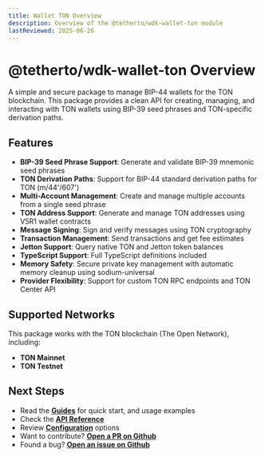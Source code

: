 ```yaml
---
title: Wallet TON Overview
description: Overview of the @tetherto/wdk-wallet-ton module
lastReviewed: 2025-06-26
---
```


# @tetherto/wdk-wallet-ton Overview

A simple and secure package to manage BIP-44 wallets for the TON blockchain. This package provides a clean API for creating, managing, and interacting with TON wallets using BIP-39 seed phrases and TON-specific derivation paths.

## Features

- **BIP-39 Seed Phrase Support**: Generate and validate BIP-39 mnemonic seed phrases
- **TON Derivation Paths**: Support for BIP-44 standard derivation paths for TON (m/44'/607')
- **Multi-Account Management**: Create and manage multiple accounts from a single seed phrase
- **TON Address Support**: Generate and manage TON addresses using V5R1 wallet contracts
- **Message Signing**: Sign and verify messages using TON cryptography
- **Transaction Management**: Send transactions and get fee estimates
- **Jetton Support**: Query native TON and Jetton token balances
- **TypeScript Support**: Full TypeScript definitions included
- **Memory Safety**: Secure private key management with automatic memory cleanup using sodium-universal
- **Provider Flexibility**: Support for custom TON RPC endpoints and TON Center API

## Supported Networks

This package works with the TON blockchain (The Open Network), including:

- **TON Mainnet**
- **TON Testnet**

## Next Steps

- Read the **[Guides](guides.md)** for quick start, and usage examples
- Check the **[API Reference](api-reference.md)**
- Review **[Configuration](configuration.md)** options
- Want to contribute? **[Open a PR on Github](https://github.com/tetherto/wdk-wallet-ton)**
- Found a bug? **[Open an issue on Github](https://github.com/tetherto/wdk-wallet-ton/issues)** 

